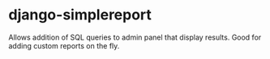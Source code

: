 django-simplereport
===================

Allows addition of SQL queries to admin panel that display results.  Good for adding custom reports on the fly.